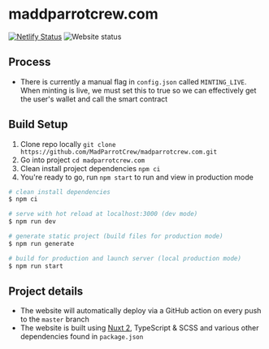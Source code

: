 # maddparrotcrew.com

[![Netlify Status](https://api.netlify.com/api/v1/badges/51a236ba-2359-40f5-927b-3de7a037fec3/deploy-status)](https://app.netlify.com/sites/optimistic-kepler-345fcf/deploys) ![Website status](https://img.shields.io/website?url=https%3A%2F%2Fmadparrotcrew.com)

## Process

- There is currently a manual flag in `config.json` called `MINTING_LIVE`. When minting is live, we must set this to true so we can effectively get the user's wallet and call the smart contract

## Build Setup

1. Clone repo locally `git clone https://github.com/MadParrotCrew/madparrotcrew.com.git`
2. Go into project `cd madparrotcrew.com`
3. Clean install project dependencies `npm ci`
4. You're ready to go, run `npm start` to run and view in production mode

```bash
# clean install dependencies
$ npm ci

# serve with hot reload at localhost:3000 (dev mode)
$ npm run dev

# generate static project (build files for production mode)
$ npm run generate

# build for production and launch server (local production mode)
$ npm run start
```

## Project details

- The website will automatically deploy via a GitHub action on every push to the `master` branch
- The website is built using [Nuxt 2](https://nuxtjs.org), TypeScript & SCSS and various other dependencies found in `package.json`
